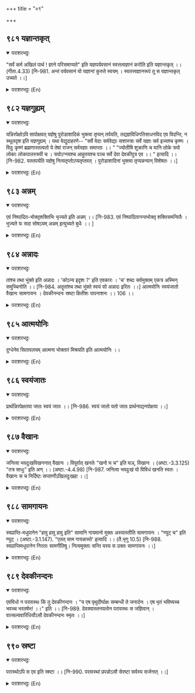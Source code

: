 +++
title = "०९"

+++

## ९८१  यज्ञान्तकृत्
<details open><summary>पराशरभट्टः</summary>

"सर्वं कर्म अखिलं पार्थ ! ज्ञाने परिसमाप्यते" इति यज्ञपर्यवसानं स्वत्तत्वज्ञानं करोति इति यज्ञान्तकृत् ।। (गीता.4.33) [नि-981. अन्तं पर्यवसानं यो यज्ञानां कुरुते स्वयम् । स्वतत्त्वज्ञानरूपं तु स यज्ञान्तकृत् उच्यते ।।]
</details>

<details><summary>पराशरभट्टः (En)</summary>

He who produces the fruit of the sacrifices. "All करमा-s have their end in the knowledge of the Lord", as stated in the गीता . He makes the attainment of the true knowledge (of भगवान् ) as the end and goal of all sacrifices.
</details>

## ९८२  यज्ञगुह्यम्
<details open><summary>पराशरभट्टः</summary>

यन्निरपेक्षोऽपि सापोक्षवत् यज्ञेषु पुरोडाशादिकं भुक्त्वा तृप्यन् तर्पयति, तद्यज्ञविधिगतिसाधनविद एव विदन्ति, न स्थूलदृश इति यज्ञगुह्यम् । यथा वेद्युदाहरणे-- "सर्वे वेदाः सर्ववेद्याः सशास्त्राः सर्वे यज्ञाः सर्व इज्यश्च कृष्णः । विदुः कृष्णं ब्रह्मणास्तत्वतो ये तेषां राजन् सर्वयज्ञाः समाप्ताः ।। " "ज्योतीषि शुक्राणि च यानि लोके त्रयो लोकाः लोकपालस्त्रयी च । त्रयोऽग्नयश्च आहुतयश्च पञ्च सर्वे देवा देवकीपुत्र एव ।। " इत्यादि ।। [नि-982. यस्तपर्यति यज्ञेषु नित्यतृप्तोऽप्यतृप्तवत् । पुरोडाशादिनां भुक्त्वा तृप्यन्नन्यान् विशेषतः ।।]
</details>

<details><summary>पराशरभट्टः (En)</summary>

He Who is the secret of the sacrifice. Though भगवान् is not in wants, He accepts the offerings made in a sacrifice as though He has been long expecting them and enjoys them. Thus He feels satisfied and also satisfies those who do sacrifices. This is understood only by the wise who know the injunctions, the means and the fruit of sacrifices, but not by those who have only a superficial knowledge. Hence the name "the Secret of the sacrifice." "All the वेदा-s and all that has to be learnt, all the Sँsthra! and all sacrifices, and all worship--all are श्री कृष्ण . O' Kings!. Those who know कृष्ण correctly in this way, may be considered to have completed successfully all sacrifices." "All the shining luminaries in the world, the three worlds and three guardians of the worlds, the three fires and the five offerings in them and all the gods-all, all are श्री कृष्ण the son of देवकी ." And so on.
</details>

## ९८३  अन्नम्
<details open><summary>पराशरभट्टः</summary>

एवं निष्पादित-भोक्तृशक्तिभिः भृज्यते इति अन्नम् ।। [नि-983. एवं निष्पादितानन्तभोक्तृ शक्तिसमन्वितैः । भुज्यते यः सदा सोषऽयम् अन्नम् इत्युच्यते बुधैः ।। ]
</details>

<details><summary>पराशरभट्टः (En)</summary>

The object of enjoyment. He is experienced by those who have been blessed by Him with the power to enjoy Him.
</details>

## ९८४  अन्नादः
<details open><summary>पराशरभट्टः</summary>

तांश्च तथा भुंक्ते इति अन्नादः । 'कोऽन्य इदृशः ?' इति एवकारः । 'च' शब्दः सर्वमुक्तम् एकत्र अस्मिन् समुच्चिनोति ।। [नि-984. अतॄतांश्च तथा भुंक्ते स्वयं सो अन्नादः इरितः ।।] आत्मयोनिः स्वयंजातो वैखानः सामगायनः । देवकीनन्दनः स्रष्टा क्षितीशः पापनाशनः ।। 106 ।।
</details>

<details><summary>पराशरभट्टः (En)</summary>

The Enjoyer of those who enjoy Him. He is अन्नादः since, He also enjoys them in the same way as they enjoy Him. The word 'eव' suggests the question. Who else is there like Him? The word 'Cha' denotes that all that has been said so far are perfectly in this one Deity, भगवान् .
</details>

## ९८५  आत्मयोनिः
<details open><summary>पराशरभट्टः</summary>

दुग्धेनेव सितावलयम् आत्मना भोक्तारं मिश्रयति इति आत्मयोनिः ।।
</details>

<details><summary>पराशरभट्टः (En)</summary>

He who mixes others with Himself Like mixing the sugar with milk, He mixes with Himself those who enjoy Him.
</details>

## ९८६  स्वयंजातः
<details open><summary>पराशरभट्टः</summary>

प्रार्थन्निरपेक्षतया जातः स्वयं जातः ।। [नि-986. स्वयं जातो यतो जातः प्रार्थनाद्यनपोक्षया ।।]
</details>

<details><summary>पराशरभट्टः (En)</summary>

He who is self born. Without expecting the prayers of others He takes birth in the world by Himself.
</details>

## ९८७  वैखानः
<details open><summary>पराशरभट्टः</summary>

जनित्वा भवदुःखविखननात् वैखानः । विपूर्वात् खनतेः "खनो घ च" इति घञ्, विखानः । (अष्टा.-3.3.125) "तत्र साधुः" इति अण् ।। (अष्टा.-4.4.98) [नि-987. जनित्वा भवदुःखं यो विविधं खनति स्वतः । वैखानः स च निर्दिष्टः सप्तार्णोऽखिलदुःखहा ।।]
</details>

<details><summary>पराशरभट्टः (En)</summary>

He Who uproots. He is called वैखानः, because having taken birth in this world He uproots the sorrows of the world. The word 'वैखानः' is derived from the root 'खान' (to dig out) with the preposition 'vi'. "The affix 'gha' as well as 'ghajn' comes after the verb 'खान' (to dig) when the word to be formed is an appellative and related to the verb as an instrument or location." "The affix 'yath' comes after a word in locative construction in the sense of excellent in regard thereto." Here 'an' has been added.
</details>

## ९८८  सामगायनः
<details open><summary>पराशरभट्टः</summary>

स्वप्राप्ति-मधुपानेन "हावु हावु हावु इति" सामानि गायमानो मुक्तः अस्यास्तीति सामगायनः । "ण्युट् च" इति ण्युट् । (अष्टा.-3.1.147). "एतत् साम गायन्नास्ते' इत्यादि ।। (तै.भृगु 10.5) [नि-988. स्वप्राप्तिमधुपानेन निरताः सामगीतिषु। नित्यमुक्ताः सन्ति यस्य स उक्तः सामगायनः ।।]
</details>

<details><summary>पराशरभट्टः (En)</summary>

He before whom the Sama Hymns are sung. He has the released souls beside Him who praises Him by singing the साम -hymns 'हाव् हाव् हाव् ' in a state of intoxication produced by the drink of honey viz. the attainment of भगवान् . "The Muktha remains there singing this साम -hymn." "The affix 'nyuth' is also employed after the verb 'gai' (to sing) when the agent so expressed is an artist."
</details>

## ९८९  देवकीनन्दनः
<details open><summary>पराशरभट्टः</summary>

एवंविधो न परावस्थः किं तु देवकीनन्दनः । "य एष पृथुदीर्घाक्षः सम्बन्धी ते जनार्दनः । एष भृतं भविष्यच्च भवच्च भरतर्षभ! ।।" इति ।। [नि-989. देवक्यास्तनयत्वेन परावस्थः स जज्ञिवान् । वात्सल्यवारिधिर्योऽसौ देवकीनन्दनः स्मृतः ।।]
</details>

<details><summary>पराशरभट्टः (En)</summary>

The source of joy of Devakee. What has been said so far is not with reference to परमात्मा , the Transcendent and supreme Lord, but only about the son of देवकी . "O the best of भारता-s! जनार्दन , the broad and long-eyed Lord is your Kinsman. He is all things in the past, present and future.
</details>

## ९९०  स्रष्टा
<details open><summary>पराशरभट्टः</summary>

परास्थोऽपि स एव इति स्रष्टा ।। [नि-990. परावस्थां प्रपन्नोऽसौ सेरष्टा सर्वस्य सर्जनात् ।।]
</details>

<details><summary>पराशरभट्टः (En)</summary>

The creator. It is he whi is in the Transcendent Form also. It is He (कृष्ण ) Who is in the Transcendent Form (of Para-वासुदेव ) also.
</details>
